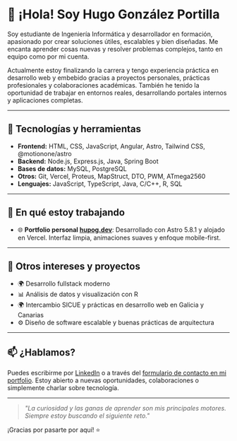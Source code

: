 # 👋 ¡Hola! Soy Hugo González Portilla

Soy estudiante de Ingeniería Informática y desarrollador en formación, apasionado por crear soluciones útiles, escalables y bien diseñadas. Me encanta aprender cosas nuevas y resolver problemas complejos, tanto en equipo como por mi cuenta.

Actualmente estoy finalizando la carrera y tengo experiencia práctica en desarrollo web y embebido gracias a proyectos personales, prácticas profesionales y colaboraciones académicas. También he tenido la oportunidad de trabajar en entornos reales, desarrollando portales internos y aplicaciones completas.

---

## 🚀 Tecnologías y herramientas

- **Frontend:** HTML, CSS, JavaScript, Angular, Astro, Tailwind CSS, @motionone/astro  
- **Backend:** Node.js, Express.js, Java, Spring Boot  
- **Bases de datos:** MySQL, PostgreSQL  
- **Otros:** Git, Vercel, Proteus, MapStruct, DTO, PWM, ATmega2560  
- **Lenguajes:** JavaScript, TypeScript, Java, C/C++, R, SQL  

---

## 🧠 En qué estoy trabajando

- 🌐 **Portfolio personal [hupog.dev](https://hupog.dev)**: Desarrollado con Astro 5.8.1 y alojado en Vercel. Interfaz limpia, animaciones suaves y enfoque mobile-first.

---

## 📌 Otros intereses y proyectos

- 🌍 Desarrollo fullstack moderno
- 📊 Análisis de datos y visualización con R  
- 🌍 Intercambio SICUE y prácticas en desarrollo web en Galicia y Canarias  
- ⚙️ Diseño de software escalable y buenas prácticas de arquitectura

---

## 📫 ¿Hablamos?

Puedes escribirme por [LinkedIn](https://www.linkedin.com/in/hugo-gonzalez-portilla/) o a través del [formulario de contacto en mi portfolio](https://hupog.dev/#contacto). Estoy abierto a nuevas oportunidades, colaboraciones o simplemente charlar sobre tecnología.

---

> _"La curiosidad y las ganas de aprender son mis principales motores. Siempre estoy buscando el siguiente reto."_  

¡Gracias por pasarte por aquí! ⭐
